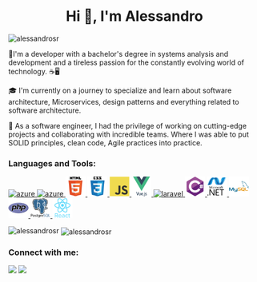 
<h1 align="center">Hi 👋, I'm Alessandro</h1>
<p align="left"> <img src="https://komarev.com/ghpvc/?username=alessandrosr&label=Profile%20views&color=0e75b6&style=flat" alt="alessandrosr" /> </p>

<p align="left">
👋I'm a developer with a bachelor's degree in systems analysis and development and a tireless passion for the constantly evolving world of technology. ☕🖥️

🎓 I'm currently on a journey to specialize and learn about software architecture, Microservices, design patterns and everything related to software architecture.

💼 As a software engineer, I had the privilege of working on cutting-edge projects and collaborating with incredible teams. Where I was able to put SOLID principles, clean code, Agile practices into practice.
</p>

<h3 align="left">Languages and Tools:</h3>
  <p align="left">
    <a href="#" target="_blank" rel="noreferrer"> <img src="https://cdn.jsdelivr.net/gh/devicons/devicon@latest/icons/git/git-plain-wordmark.svg" alt="azure" width="40" height="40"/> </a>
    <a href="#" target="_blank" rel="noreferrer"> <img src="https://www.vectorlogo.zone/logos/microsoft_azure/microsoft_azure-icon.svg" alt="azure" width="40" height="40"/> </a> 
    <a href="#" target="_blank" rel="noreferrer"> <img src="https://raw.githubusercontent.com/devicons/devicon/master/icons/html5/html5-original-wordmark.svg" alt="html5" width="40" height="40"/> </a> 
    <a href="#" target="_blank" rel="noreferrer"> <img src="https://raw.githubusercontent.com/devicons/devicon/master/icons/css3/css3-original-wordmark.svg" alt="css3" width="40" height="40"/> </a> 
    <a href="#" target="_blank" rel="noreferrer"> <img src="https://raw.githubusercontent.com/devicons/devicon/master/icons/javascript/javascript-original.svg" alt="javascript" width="40" height="40"/> </a> 
    <a href="#" target="_blank" rel="noreferrer"> <img src="https://raw.githubusercontent.com/devicons/devicon/master/icons/vuejs/vuejs-original-wordmark.svg" alt="vuejs" width="40" height="40"/> </a> 
    <a href="#" target="_blank" rel="noreferrer"> <img src="https://laravel.com/img/logotype.min.svg" alt="laravel" width="40" height="40"/> </a> 
    <a href="#" target="_blank" rel="noreferrer"> <img src="https://raw.githubusercontent.com/devicons/devicon/master/icons/csharp/csharp-original.svg" alt="csharp" width="40" height="40"/> </a>
    <a href="#" target="_blank" rel="noreferrer"> <img src="https://raw.githubusercontent.com/devicons/devicon/master/icons/dot-net/dot-net-original-wordmark.svg" alt="dotnet" width="40" height="40"/> </a> 
    <a href="#" target="_blank" rel="noreferrer"> <img src="https://raw.githubusercontent.com/devicons/devicon/master/icons/mysql/mysql-original-wordmark.svg" alt="mysql" width="40" height="40"/> </a> 
    <a href="#" target="_blank" rel="noreferrer"> <img src="https://raw.githubusercontent.com/devicons/devicon/master/icons/php/php-original.svg" alt="php" width="40" height="40"/> </a> 
    <a href="#" target="_blank" rel="noreferrer"> <img src="https://raw.githubusercontent.com/devicons/devicon/master/icons/postgresql/postgresql-original-wordmark.svg" alt="postgresql" width="40" height="40"/> </a> 
    <a href="#" target="_blank" rel="noreferrer"> <img src="https://raw.githubusercontent.com/devicons/devicon/master/icons/react/react-original-wordmark.svg" alt="react" width="40" height="40"/> </a>
  </p>
  
<p>
  <img align="left" src="https://github-readme-stats.vercel.app/api/top-langs?username=alessandrosr&show_icons=true&locale=en&layout=compact" alt="alessandrosr" /></p>

  <p>&nbsp;<img align="center" src="https://github-readme-stats.vercel.app/api?username=alessandrosr&show_icons=true&locale=en" alt="alessandrosr" />
</p>

<h3 align="left">Connect with me:</h3>
<p align="left">
  <a href = "mailto:alessandror349@gmail.com"><img loading="lazy" src="https://img.shields.io/badge/Gmail-D14836?style=for-the-badge&logo=gmail&logoColor=white" target="_blank"></a>
  <a href="https://www.linkedin.com/in/alessandro-soares-ramos-10bb2616a/" target="_blank"><img loading="lazy" src="https://img.shields.io/badge/-LinkedIn-%230077B5?style=for-the-badge&logo=linkedin&logoColor=white" target="_blank"></a>   
</p>


